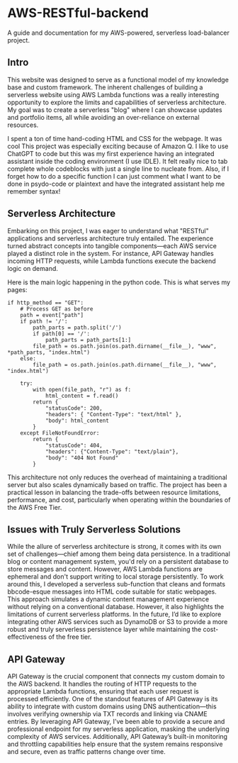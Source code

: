 # AWS-RESTful-backend

A guide and documentation for my AWS-powered, serverless load-balancer project.

## Intro

This website was designed to serve as a functional model of my knowledge base and custom framework. The inherent challenges of building a serverless website using AWS Lambda functions was a really interesting
opportunity to explore the limits and capabilities of serverless architecture. My goal was to create a serverless "blog" where I can showcase updates and portfolio items, all while avoiding an over-reliance on external resources.

I spent a ton of time hand-coding HTML and CSS for the webpage. It was cool  This project was especially exciting because of Amazon Q. I like to use ChatGPT to code but this was my first experience having an integrated assistant 
inside the coding environment (I use IDLE). It felt really nice to tab complete whole codeblocks with just a single line to nucleate from. Also, if I forget how to do a specific function I can just comment what I want to be done in
psydo-code or plaintext and have the integrated assistant help me remember syntax!

## Serverless Architecture

Embarking on this project, I was eager to understand what "RESTful" applications and serverless architecture truly entailed. The experience turned abstract concepts into tangible components—each AWS service played a distinct role in the system. 
For instance, API Gateway handles incoming HTTP requests, while Lambda functions execute the backend logic on demand.

Here is the main logic happening in the python code. This is what serves my pages:
```
if http_method == "GET":
    # Process GET as before
    path = event["path"]
    if path != '/':
        path_parts = path.split('/')
        if path[0] == '/':
            path_parts = path_parts[1:]
        file_path = os.path.join(os.path.dirname(__file__), "www", *path_parts, "index.html")
    else:
        file_path = os.path.join(os.path.dirname(__file__), "www", "index.html")
  
    try:
        with open(file_path, "r") as f:
            html_content = f.read()
        return {
            "statusCode": 200,
            "headers": { "Content-Type": "text/html" },
            "body": html_content
        }
    except FileNotFoundError:
        return {
            "statusCode": 404,
            "headers": {"Content-Type": "text/plain"},
            "body": "404 Not Found"
        }
```
This architecture not only reduces the overhead of maintaining a traditional server but also scales dynamically based on traffic. The project has been a practical lesson in balancing the trade-offs between resource limitations, performance, and cost, 
particularly when operating within the boundaries of the AWS Free Tier.

## Issues with Truly Serverless Solutions

While the allure of serverless architecture is strong, it comes with its own set of challenges—chief among them being data persistence. In a traditional blog or content management 
system, you'd rely on a persistent database to store messages and content. However, AWS Lambda functions are ephemeral and don't support writing to local storage persistently.
To work around this, I developed a serverless sub-function that cleans and formats bbcode-esque messages into HTML code suitable for static webpages. This approach simulates a dynamic content management experience without 
relying on a conventional database. However, it also highlights the limitations of current serverless platforms. In the future, I’d like to explore integrating other AWS services such as DynamoDB or S3 to provide a more robust 
and truly serverless persistence layer while maintaining the cost-effectiveness of the free tier.

## API Gateway

API Gateway is the crucial component that connects my custom domain to the AWS backend. It handles the routing of HTTP requests to the appropriate Lambda functions, ensuring that each user request is processed efficiently. 
One of the standout features of API Gateway is its ability to integrate with custom domains using DNS authentication—this involves verifying ownership via TXT records and linking via CNAME entries.
By leveraging API Gateway, I’ve been able to provide a secure and professional endpoint for my serverless application, masking the underlying complexity of AWS services. Additionally, API Gateway’s built-in monitoring and throttling 
capabilities help ensure that the system remains responsive and secure, even as traffic patterns change over time.
